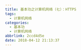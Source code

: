 ```yaml
---
title: 基本功之计算机网络（七）：HTTPS
tags:
  - 计算机网络
categories:
  - 基本功
  - 计算机网络
abbrlink: 2ccd4d5e
date: 2018-04-12 21:13:37
---
```



